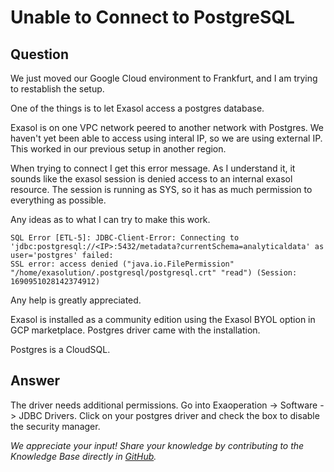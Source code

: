 # Unable to Connect to PostgreSQL

## Question
We just moved our Google Cloud environment to Frankfurt, and I am trying to restablish the setup.

One of the things is to let Exasol access a postgres database.

Exasol is on one VPC network peered to another network with Postgres. We haven't yet been able to access using interal IP, so we are using external IP. This worked in our previous setup in another region.

When trying to connect I get this error message. As I understand it, it sounds like the exasol session is denied access to an internal exasol resource. The session is running as SYS, so it has as much permission to everything as possible.

Any ideas as to what I can try to make this work.

```
SQL Error [ETL-5]: JDBC-Client-Error: Connecting to 'jdbc:postgresql://<IP>:5432/metadata?currentSchema=analyticaldata' as user='postgres' failed:
SSL error: access denied ("java.io.FilePermission" "/home/exasolution/.postgresql/postgresql.crt" "read") (Session: 1690951028142374912)
```

Any help is greatly appreciated.

Exasol is installed as a community edition using the Exasol BYOL option in GCP marketplace. Postgres driver came with the installation.

Postgres is a CloudSQL.

## Answer
The driver needs additional permissions. Go into Exaoperation -> Software -> JDBC Drivers. Click on your postgres driver and check the box to disable the security manager. 

*We appreciate your input! Share your knowledge by contributing to the Knowledge Base directly in [GitHub](https://github.com/exasol/public-knowledgebase).* 